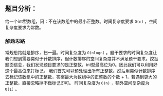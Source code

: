 ## 题目分析：

给一个int型数组，问：不在该数组中的最小正整数。时间复杂度要求 `O(n)` ，空间复杂度要求为常数。

### 解题思路
常规思路就是排序，扫一遍。时间复杂度为 `O(nlogn)` 。题干要求的时间复杂度让我们想到需要类似于计数排序，但计数排序的空间复杂度并不满足题干要求。挖掘题面信息，我们发现题目要求的是正整数，int型最高位为0。因此我们可以利用好这个最高位来打标记。
我们首先可以预处理出所有正整数，然后用类似计数排序去标记该数组中的正整数，答案最大为数组中的正整数的个数 + 1，若遇到更大的正整数，直接忽略掉不做标记即可。
时间复杂度为 `O(n)` ，额外空间复杂度为 `O(1)` 。
